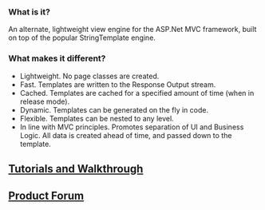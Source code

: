### What is it? ###

An alternate, lightweight view engine for the ASP.Net MVC framework, built on top of the popular StringTemplate engine.

### What makes it different? ###
  * Lightweight. No page classes are created.
  * Fast. Templates are written to the Response Output stream.
  * Cached. Templates are cached for a specified amount of time (when in release mode).
  * Dynamic. Templates can be generated on the fly in code.
  * Flexible. Templates can be nested to any level.
  * In line with MVC principles. Promotes separation of UI and Business Logic. All data is created ahead of time, and passed down to the template.

## [Tutorials and Walkthrough](http://websitelogic.net/articles/MVC/stringtemplate-viewengine-asp-net-mvc/) ##

## [Product Forum](http://groups.google.com/group/stringtemplate-viewengine-for-aspnet-mvc) ##